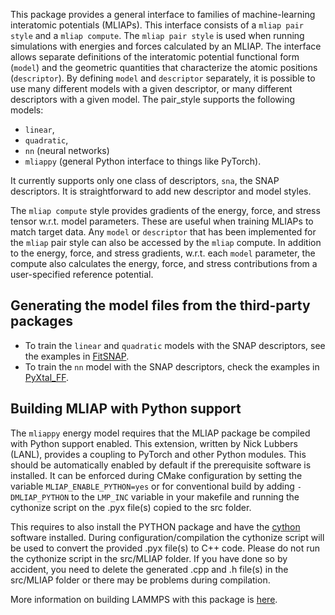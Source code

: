 This package provides a general interface to families of machine-learning interatomic potentials (MLIAPs).
This interface consists of a `mliap pair style` and a `mliap compute`.
The `mliap pair style` is used when running simulations with energies and
forces calculated by an MLIAP. The interface allows separate
definitions of the interatomic potential functional form (`model`)
and the geometric quantities that characterize the atomic positions
(`descriptor`). By defining `model` and `descriptor` separately,
it is possible to use many different models with a given descriptor,
or many different descriptors with a given model. The pair_style
supports the following models:

- `linear`,
- `quadratic`,
- `nn` (neural networks)
- `mliappy` (general Python interface to things like PyTorch).

It currently supports only one class of descriptors, `sna`, the SNAP descriptors.
It is straightforward to add new descriptor and model styles.

The `mliap compute` style provides gradients of the energy, force,
and stress tensor w.r.t. model parameters.
These are useful when training MLIAPs to match target data.
Any `model` or `descriptor` that has been implemented for the
`mliap` pair style can also be accessed by the `mliap` compute.
In addition to the energy, force, and stress gradients, w.r.t.
each `model` parameter, the compute also calculates the energy,
force, and stress contributions from a user-specified
reference potential.

## Generating the model files from the third-party packages
- To train the `linear` and `quadratic` models with the SNAP descriptors, see the examples in [FitSNAP](https://github.com/FitSNAP/FitSNAP).
- To train the `nn` model with the SNAP descriptors, check the examples in [PyXtal\_FF](https://github.com/qzhu2017/PyXtal_FF).

## Building MLIAP with Python support

The `mliappy` energy model requires that the MLIAP package be compiled with Python support enabled. This extension, written by Nick Lubbers (LANL), provides a coupling to PyTorch and other Python modules. This should be automatically enabled by default if the prerequisite software is installed. It can be enforced during CMake configuration by setting the variable `MLIAP_ENABLE_PYTHON=yes` or for conventional build by adding `-DMLIAP_PYTHON` to the `LMP_INC` variable in your makefile and running the cythonize script on the .pyx file(s) copied to the src folder.

This requires to also install the PYTHON package and have the [cython](https://cython.org) software installed. During configuration/compilation
the cythonize script will be used to convert the provided .pyx file(s) to C++ code.  Please do not run the cythonize script in the src/MLIAP folder. If you have done so by accident, you need to delete the generated .cpp and .h file(s) in the src/MLIAP folder or there may be problems during compilation.

More information on building LAMMPS with this package is [here](https://lammps.sandia.gov/doc/Build_extras.html#mliap).
